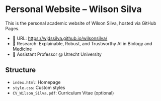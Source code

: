 # Personal Website – Wilson Silva

This is the personal academic website of Wilson Silva, hosted via GitHub Pages.

- 📍 URL: https://wjdssilva.github.io/wilsonsilva/
- 🧠 Research: Explainable, Robust, and Trustworthy AI in Biology and Medicine
- 🏫 Assistant Professor @ Utrecht University

## Structure
- `index.html`: Homepage
- `style.css`: Custom styles
- `CV_Wilson_Silva.pdf`: Curriculum Vitae (optional)
